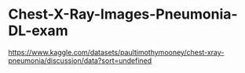 # Chest-X-Ray-Images-Pneumonia-DL-exam

https://www.kaggle.com/datasets/paultimothymooney/chest-xray-pneumonia/discussion/data?sort=undefined
